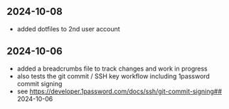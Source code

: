 ## 2024-10-08
- added dotfiles to 2nd user account
## 2024-10-06
- added a breadcrumbs file to track changes and work in progress
- also tests the git commit / SSH key workflow including 1password commit signing
- see https://developer.1password.com/docs/ssh/git-commit-signing## 2024-10-06

